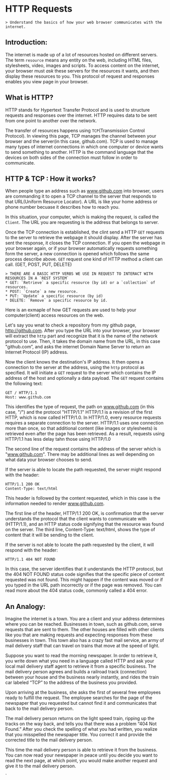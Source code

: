 # HTTP Requests
    > Understand the basics of how your web browser communicates with the internet.

## Introduction:
 The internet is made up of a lot of resources hosted on different servers. The term `resource` means any entity on the web, including HTML files, stylesheets, video, images and scripts. To access content on the internet, your browser must *ask* these servers for the resources it wants, and then display these resources to you. This protocol of request and responses enables you view page in your browser.

## What is HTTP?
 HTTP stands for Hypertext Transfer Protocol and is used to structure requests and responses over the internet. HTTP requires data to be sent from one point to another over the network.

 The transfer of resources happens using `TCP`(Transmission Control Protocol). In viewing this page, TCP manages the channel between your browser and the server(in this case, github.com). TCP is used to manage many types of internet connections in which one computer or device wants to send something to another. HTTP is the command language that the devices on both sides of the connection must follow in order to communicate.

## HTTP & TCP : How it works?
 When people type an address such as www.github.com into browser, users are commanding it to open a TCP channel to the server that responds to that URL(Uniform Resource Locator). A URL is like your home address or phone number becuase it describes how to reach you.

 In this situation, your computer, which is making the request, is called the `Client`. The URL you are requesting is the address that belongs to server. 

 Once the TCP connection is established, the clint send a HTTP `GET` requests to the server to retrieve the webpage it should display. After the server has sent the response, it closes the TCP connection. If you open the webpage in your browser again, or if your browser automatically requests something form the server, a new connection is opened which follows the same process describe above. `GET` request one kind of HTTP method a client can call. (GET, POST, PUT, DELETE)
 
    > THERE ARE 4 BASIC HTTP VERBS WE USE IN REQUEST TO INTERACT WITH RESOURCES IN A `REST SYSTEM`
    * GET: `Retrieve` a specific resource (by id) or a `collection` of resources.
    * POST: `Create` a new resource.
    * PUT: `Update` a specific resource (by id)
    * DELETE: `Remove` a specific resource by id.

 Here is an exmaple of how GET requests are used to help your computer(client) access resources on the web.

 Let's say you wnat to check a repository from my github page, http://github.com. After you type the URL into your browser, your browser will extract the `http` part and recognize that it is the name of the network protocol to use. Then, it takes the domain name from the URL, in this case "github.com”, and asks the internet Domain Name Server to return an Internet Protocol (IP) address.

 Now the client knows the destination's IP address. It then opens a connection to the server at the address, using the `http` protocol as specified. It will initiate a `GET` request to the server which contains the IP address of the host and optionally a data payload. The `GET` request contains the following text:
 ```
 GET / HTTP/1.1
 Host: www.github.com
 ```
 This identifies the type of request, the path on www.github.com (in this case, "/") and the protocol "HTTP/1.1" HTTP/1.1 is a revision of the first HTTP, which is now called HTTP/1.0. In HTTP/1.0, every resource requests requires a separate connection to the server. HTTP/1.1 uses one connection more than once, so that additional content (like images or stylesheets) is retrieved even after the page has been retrieved. As a result, requests using HTTP/1.1 has less delay tahn those using HTTP/1.0

 The second line of the request contains the address of the server which is "www.github.com". There may be additional lines as well depending on what data your browser chooses to send.

If the server is able to locate the path requested, the server might respond with the header:
```
HTTP/1.1 200 OK
Content-Type: text/html
```
This header is followed by the content requested, which in this case is the information needed to render www.github.com.

The first line of the header, HTTP/1.1 200 OK, is confirmation that the server understands the protocol that the client wants to communicate with (HTTP/1.1), and an HTTP status code signifying that the resource was found on the server. The third line, Content-Type: text/html, shows the type of content that it will be sending to the client.

If the server is not able to locate the path requested by the client, it will respond with the header:
```
HTTP/1.1 404 NOT FOUND
```
In this case, the server identifies that it understands the HTTP protocol, but the 404 NOT FOUND status code signifies that the specific piece of content requested was not found. This might happen if the content was moved or if you typed in the URL path incorrectly or if the page was removed. You can read more about the 404 status code, commonly called a 404 error.

## An Analogy:
Imagine the internet is a town. You are a client and your address determines where you can be reached. Businesses in town, such as github.com, serve requests that are sent to them. The other houses are filled with other clients like you that are making requests and expecting responses from these businesses in town. This town also has a crazy fast mail service, an army of mail delivery staff that can travel on trains that move at the speed of light.

Suppose you want to read the morning newspaper. In order to retrieve it, you write down what you need in a language called HTTP and ask your local mail delivery staff agent to retrieve it from a specific business. The mail delivery person agrees and builds a railroad track (connection) between your house and the business nearly instantly, and rides the train car labeled “TCP” to the address of the business you provided.

Upon arriving at the business, she asks the first of several free employees ready to fulfill the request. The employee searches for the page of the newspaper that you requested but cannot find it and communicates that back to the mail delivery person.

The mail delivery person returns on the light speed train, ripping up the tracks on the way back, and tells you that there was a problem “404 Not Found.” After you check the spelling of what you had written, you realize that you misspelled the newspaper title. You correct it and provide the corrected title to the mail delivery person.

This time the mail delivery person is able to retrieve it from the business. You can now read your newspaper in peace until you decide you want to read the next page, at which point, you would make another request and give it to the mail delivery person.

`